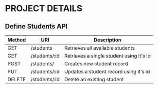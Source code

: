  # PROJECT DETAILS
 ## Define Students API
 
 | Method | URI                     | Description                               |
 |--------|-------------------------|-------------------------------------------|
 | GET    | /students               | Retrieves all available students          |
 | GET    | /students/:id           | Retrieves a single student using it's id  |
 | POST   | /students/              | Creates new student record                |
 | PUT    | /students/:id           | Updates a student record using it's id    |
 | DELETE | /students/:id           | Delete an existing student                |
     